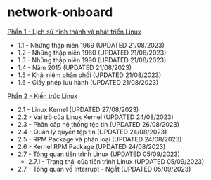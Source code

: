 # network-onboard
[Phần 1 - Lịch sử hình thành và phát triển Linux](https://github.com/volehuy1998/network-onboard/blob/master/linux-onboard/linux-history-onboard.md)

- 1.1 - Những thập niên 1969 (UPDATED 21/08/2023)
- 1.2 - Những thập niên 1980 (UPDATED 21/08/2023)
- 1.3 - Những thập niên 1990 (UPDATED 21/08/2023)
- 1.4 - Năm 2015 (UPDATED 21/08/2023)
- 1.5 - Khái niệm phân phối (UPDATED 21/08/2023)
- 1.6 - Giấy phép lưu hành (UPDATED 21/08/2023)

[Phần 2 - Kiến trúc Linux](https://github.com/volehuy1998/network-onboard/blob/master/linux-onboard/linux-arch-onboard.md)

- 2.1 - Linux Kernel (UPDATED 27/08/2023)
- 2.2 - Vai trò của Linux Kernel (UPDATED 24/08/2023)
- 2.3 - Phân cấp hệ thống tệp tin (UPDATED 26/08/2023)
- 2.4 - Quản lý quyền tệp tin (UPDATED 24/08/2023)
- 2.5 - RPM Package và phân loại (UPDATED 24/08/2023)
- 2.6 - Kernel RPM Package (UPDATED 24/08/2023)
- 2.7 - Tổng quan tiến trình Linux (UPDATED 05/09/2023)
    - 2.7.1 - Trạng thái của tiến trình Linux (UPDATED 05/09/2023)
- 2.7 - Tổng quan về Interrupt - Ngắt (UPDATED 05/09/2023)

